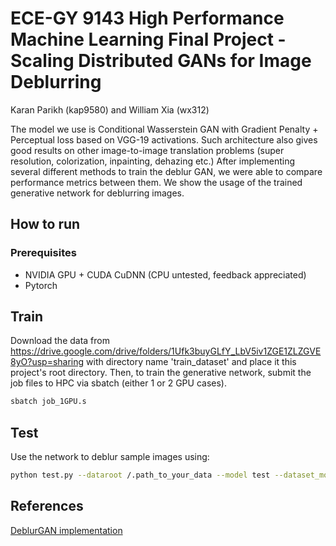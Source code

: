 # ECE-GY 9143 High Performance Machine Learning Final Project - Scaling Distributed GANs for Image Deblurring
Karan Parikh (kap9580) and William Xia (wx312)

The model we use is Conditional Wasserstein GAN with Gradient Penalty + Perceptual loss based on VGG-19 activations. Such architecture also gives good results on other image-to-image translation problems (super resolution, colorization, inpainting, dehazing etc.)
After implementing several different methods to train the deblur GAN, we were able to compare performance metrics between them. 
We show the usage of the trained generative network for deblurring images.

## How to run

### Prerequisites
- NVIDIA GPU + CUDA CuDNN (CPU untested, feedback appreciated)
- Pytorch

## Train

Download the data from https://drive.google.com/drive/folders/1Ufk3buyGLfY_LbV5iv1ZGE1ZLZGVE8yO?usp=sharing with directory name 'train_dataset' and place it this project's root directory. 
Then, to train the generative network, submit the job files to HPC via sbatch (either 1 or 2 GPU cases).

```bash
sbatch job_1GPU.s
```

## Test

Use the network to deblur sample images using:

```bash
python test.py --dataroot /.path_to_your_data --model test --dataset_mode single --learn_residual
```

## References
[DeblurGAN implementation](https://arxiv.org/pdf/1711.07064.pdf)
